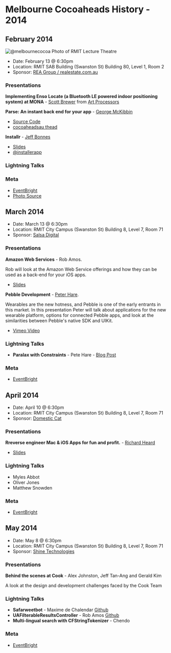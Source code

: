 # Melbourne Cocoaheads History - 2014

## February 2014

![@melbournecocoa Photo of RMIT Lecture Theatre](https://pbs.twimg.com/media/BgVuJMyCQAAi5jm.jpg:large)

- Date: February 13 @ 6:30pm
- Location: RMIT SAB Building (Swanston St) Building 80, Level 1, Room 2
- Sponsor: [REA Group / realestate.com.au](http://careers.realestate.com.au/rea-group-careers)

### Presentations

**Implementing Enso Locate (a Bluetooth LE powered indoor positioning system) at MONA** - [Scott Brewer](https://twitter.com/goawaygeek) from [Art Processors](https://twitter.com/ArtProcessors)

**Parse: An instant back end for your app** - [George McKibbin](http://www.twitter.com/georgeantium)

- [Source Code](https://github.com/cooliodoc/Parse-Cats)
- [cocoaheadsau thead](https://groups.google.com/d/msg/cocoaheadsau/dq6TrcaDWFc/0x-1qhx2Ut0J)

**Installr** - [Jeff Bonnes](https://twitter.com/jeffbonnes)

- [Slides](http://www.slideshare.net/jeffbonnes/easier-app-beta-testing-with-installr)
- [@installerapp](https://twitter.com/installrapp)

### Lightning Talks

### Meta

- [EventBright](http://www.eventbrite.com.au/e/melbourne-cocoaheads-february-2013-tickets-10160198427)
- [Photo Source](https://twitter.com/melbournecocoa/status/433874043771445249/photo/1)

## March 2014

- Date: March 13 @ 6:30pm
- Location: RMIT City Campus (Swanston St) Building 8, Level 7, Room 71
- Sponsor: [Salsa Digital](http://www.salsadigital.com.au)

### Presentations

**Amazon Web Services** - Rob Amos. 

Rob will look at the Amazon Web Service offerings and how they can be used as a back-end for your iOS apps.

- [Slides](http://bok.im/linked/cocoaheads-2014-03-13-links.html)

**Pebble Development** - [Peter Hare](https://twitter.com/petehare).

Wearables are the new hotness, and Pebble is one of the early entrants in this market. In this presentation Peter will talk about applications for the new wearable platform, options for connected Pebble apps, and look at the similarities between Pebble's native SDK and UIKit.

- [Vimeo Video](https://vimeo.com/91412854)

### Lightning Talks

- **Paralax with Constraints** - Pete Hare - [Blog Post](http://blog.domesticcat.com.au/ios/2014/03/19/creating-parallax-effect-on-uiscrollview-using-simple-constraints/)

### Meta

- [EventBright](http://www.eventbrite.com.au/e/melbourne-cocoaheads-march-2013-tickets-10829510357)


## April 2014

- Date: April 10 @ 6:30pm
- Location: RMIT City Campus (Swanston St) Building 8, Level 7, Room 71
- Sponsor: [Domestic Cat](http://domesticcat.com.au)

### Presentations

**Rreverse engineer Mac & iOS Apps for fun and profit.** - [Richard Heard](https://twitter.com/heardrwt)

- [Slides](https://speakerdeck.com/heardrwt/cocoaheads-melbourne-april-2014-reverse-engineering-mac-and-ios-apps)

### Lightning Talks

- Myles Abbot
- Oliver Jones
- Matthew Snowden

### Meta

- [EventBright](http://www.eventbrite.com.au/e/melbourne-cocoaheads-april-2014-tickets-11134273913)


## May 2014

- Date: May 8 @ 6:30pm
- Location: RMIT City Campus (Swanston St) Building 8, Level 7, Room 71
- Sponsor: [Shine Technologies](http://www.shinetech.com)

### Presentations

**Behind the scenes at Cook** - Alex Johnston, Jeff Tan-Ang and Gerald Kim

A look at the design and development challenges faced by the Cook Team

### Lightning Talks

- **Safarweetbot** - Maxime de Chalendar [Github](https://github.com/DCMaxxx/Safarweetbot)
- **UAFilterableResultsController** - Rob Amos [Github](https://github.com/unsignedapps/UAFilterableResultsController/)
- **Multi-lingual search with CFStringTokenizer** - Chendo

### Meta

- [EventBright](https://www.eventbrite.com.au/e/melbourne-cocoaheads-may-2014-tickets-11327686415)
